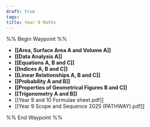 ```yaml
---
draft: true
tags: 
title: Year 9 Maths
---
```


%% Begin Waypoint %%
- **[[Area, Surface Area A and Volume A]]**
- **[[Data Analysis A]]**
- **[[Equations A, B and C]]**
- **[[Indices A, B and C]]**
- **[[Linear Relationships A, B and C]]**
- **[[Probability A and B]]**
- **[[Properties of Geometrical Figures B and C]]**
- **[[Trigonometry A and B]]**
- [[Year 9 and 10 Formulae sheet.pdf]]
- [[Year 9 Scope and Sequence 2025 (PATHWAY).pdf]]

%% End Waypoint %%
